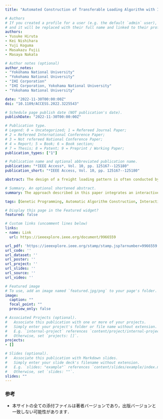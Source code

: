 ```yaml
---
title: "Automated Construction of Transferable Loading Algorithm with Interactive Genetic Programming"

# Authors
# If you created a profile for a user (e.g. the default `admin` user), write the username (folder name) here 
# and it will be replaced with their full name and linked to their profile.
authors:
- Yusuke Hiruta
- Kei Nishihara
- Yuji Koguma
- Masakazu Fujii
- Masaya Nakata

# Author notes (optional)
author_notes:
- "Yokohama National University"
- "Yokohama National University"
- "IHI Corporation"
- "IHI Corporation, Yokohama National University"
- "Yokohama National University"

date: "2022-11-30T00:00:00Z"
doi: "10.1109/ACCESS.2022.3225543"

# Schedule page publish date (NOT publication's date).
publishDate: "2022-11-30T00:00:00Z"

# Publication type.
# Legend: 0 = Uncategorized; 1 = Refereed Journal Paper;
# 2 = Refereed International Conference Paper;
# 3 = Not refereed National Conference Paper;
# 4 = Report; 5 = Book; 6 = Book section;
# 7 = Thesis; 8 = Patent; 9 = Preprint / Working Paper; 
publication_types: ["1"]

# Publication name and optional abbreviated publication name.
publication: "*IEEE Access*, Vol. 10, pp. 125167--125180"
publication_short: "*IEEE Access, Vol. 10, pp. 125167--125180"

abstract: The design of a freight loading pattern is often conducted by skilled workers, who handle unquantifiable objectives and/or preferences. Our previous study presented an automatic construction technique for loading algorithms using genetic programming-based hyper-heuristics; however, this technique is only applicable to fully quantifiable loading problems. Thus, the approach described in this paper integrates an interactive framework with users into our previous technique to automatically construct algorithms that derive loading patterns adapted to user objectives and/or preferences. Thus, once a loading algorithm has been derived with user interactions, it can be reused to obtain the preferred loading patterns on other problems without any additional interactions. Experimental results show that the proposed algorithm can produce loading algorithms adapted for user preferences under a limit of 50 human interactions. Further, we also show that the derived loading algorithms can be applicable to different loading situations without any additional user interactions. Thus, these observations suggest the benefit of our approaches in reducing the burden placed on skilled workers for practical LPD tasks.

# Summary. An optional shortened abstract.
summary: The approach described in this paper integrates an interactive framework with users into our previous technique to automatically construct algorithms that derive loading patterns adapted to user objectives and/or preferences.

tags: [Genetic Programming, Automatic Algorithm Construction, Interactive Evolutionary Computation, Loading Optimization Problem]

# Display this page in the Featured widget?
featured: false

# Custom links (uncomment lines below)
links:
- name: Link
  url: https://ieeexplore.ieee.org/document/9966559

url_pdf: 'https://ieeexplore.ieee.org/stamp/stamp.jsp?arnumber=9966559'
url_code: ''
url_dataset: ''
url_poster: ''
url_project: ''
url_slides: ''
url_source: ''
url_video: ''

# Featured image
# To use, add an image named `featured.jpg/png` to your page's folder. 
image:
  caption: ""
  focal_point: ""
  preview_only: false

# Associated Projects (optional).
#   Associate this publication with one or more of your projects.
#   Simply enter your project's folder or file name without extension.
#   E.g. `internal-project` references `content/project/internal-project/index.md`.
#   Otherwise, set `projects: []`.
projects:
- []

# Slides (optional).
#   Associate this publication with Markdown slides.
#   Simply enter your slide deck's filename without extension.
#   E.g. `slides: "example"` references `content/slides/example/index.md`.
#   Otherwise, set `slides: ""`.
slides: ""
---
```


### 参考

- 本サイトの全ての添付ファイルは著者バージョンであり，出版バージョンと一致しない可能性があります．
